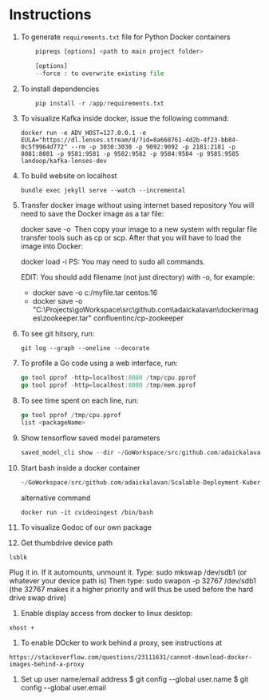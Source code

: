 # Instructions

1. To generate `requirements.txt` file for Python Docker containers
    ```python
        pipreqs [options] <path to main project folder>

        [options]
        --force : to overwrite existing file
    ```
1. To install dependencies
    ```python
        pip install -r /app/requirements.txt
    ```

1. To visualize Kafka inside docker, issue the following command:

   ```text
   docker run -e ADV_HOST=127.0.0.1 -e EULA="https://dl.lenses.stream/d/?id=8a668761-4d2b-4f23-bb84-0c5f9964d772" --rm -p 3030:3030 -p 9092:9092 -p 2181:2181 -p 8081:8081 -p 9581:9581 -p 9582:9582 -p 9584:9584 -p 9585:9585 landoop/kafka-lenses-dev
   ```

1. To build website on localhost
    ```text
    bundle exec jekyll serve --watch --incremental
    ```

1. Transfer docker image without using internet based repository
    You will need to save the Docker image as a tar file:

    docker save -o <path for generated tar file> <image name>
    Then copy your image to a new system with regular file transfer tools such as cp or scp. After that you will have to load the image into Docker:

    docker load -i <path to image tar file>
    PS: You may need to sudo all commands.

    EDIT: You should add filename (not just directory) with -o, for example:

    + docker save -o c:/myfile.tar centos:16
    + docker save -o "C:\Projects\goWorkspace\src\github.com\adaickalavan\dockerimages\zookeeper.tar" confluentinc/cp-zookeeper

1. To see git hitsory, run:
    ```git
    git log --graph --oneline --decorate
    ```

1. To profile a Go code using a web interface, run:
    ```go
    go tool pprof -http=localhost:8080 /tmp/cpu.pprof
    go tool pprof -http=localhost:8080 /tmp/mem.pprof
    ```

1. To see time spent on each line, run:
    ```go
    go tool pprof /tmp/cpu.pprof
    list <packageName>
    ```

1. Show tensorflow saved model parameters
    ```go
    saved_model_cli show --dir ~/GoWorkspace/src/github.com/adaickalavan/Scalable-Deployment-Kubernetes/tfserving/resnet/1538687457 --all
    ```

1. Start bash inside a docker container
    ```go
    ~/GoWorkspace/src/github.com/adaickalavan/Scalable-Deployment-Kubernetes/tfserving/resnet/1538687457$ docker exec -it goconsumer bash   
    ``` 
    alternative command
    ```
    docker run -it cvideoingest /bin/bash
    ```
1. To visualize Godoc of our own package    

1. Get thumbdrive device path
```
lsblk
```
Plug it in. If it automounts, unmount it.
Type: sudo mkswap /dev/sdb1 (or whatever your device path is)
Then type: sudo swapon -p 32767 /dev/sdb1 (the 32767 makes it a higher priority and will thus be used before the hard drive swap drive)


1. Enable display access from docker to linux desktop:
```
xhost +
```

1. To enable DOcker to work behind a proxy, see instructions at
```
https://stackoverflow.com/questions/23111631/cannot-download-docker-images-behind-a-proxy
```

1. Set up user name/email address
$ git config --global user.name <username>
$ git config --global user.email <mailaddress>